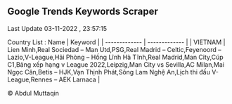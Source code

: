 

## Google Trends Keywords Scraper 
 
Last Update 03-11-2022 , 23:57:15

Country List :
 Name  | Keyword |
| ------------- | ------------- |
| VIETNAM | Lien Minh,Real Sociedad – Man Utd,PSG,Real Madrid – Celtic,Feyenoord – Lazio,V-League,Hải Phòng – Hồng Lĩnh Hà Tĩnh,Real Madrid,Man City,Cúp C1,Bảng xếp hạng v League 2022,Leipzig,Man City vs Sevilla,AC Milan,Mai Ngọc Căn,Betis – HJK,Vạn Thịnh Phát,Sông Lam Nghệ An,Lịch thi đấu V-League,Rennes – AEK Larnaca |



© Abdul Muttaqin 
